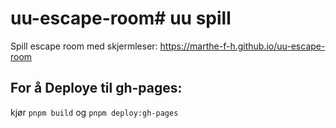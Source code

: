 # uu-escape-room# uu spill

Spill escape room med skjermleser: https://marthe-f-h.github.io/uu-escape-room

## For å Deploye til gh-pages:
kjør `pnpm build` og `pnpm deploy:gh-pages`